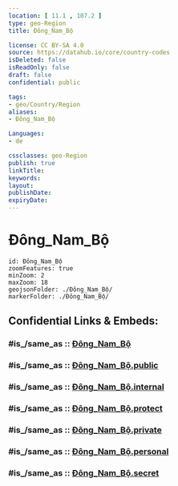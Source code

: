 ```yaml
---
location: [ 11.1 , 107.2 ] 
type: geo-Region
title: Đông_Nam_Bộ

license: CC BY-SA 4.0
source: https://datahub.io/core/country-codes
isDeleted: false
isReadOnly: false
draft: false
confidential: public

tags:
- geo/Country/Region
aliases:
- Đông_Nam_Bộ

Languages:
- de

cssclasses: geo-Region
publish: true
linkTitle: 
keywords: 
layout: 
publishDate: 
expiryDate: 
---
```


# Đông_Nam_Bộ

```leaflet
id: Đông_Nam_Bộ
zoomFeatures: true 
minZoom: 2 
maxZoom: 18
geojsonFolder: ./Đông_Nam_Bộ/
markerFolder: ./Đông_Nam_Bộ/
```


## Confidential Links & Embeds: 

### #is_/same_as :: [Đông_Nam_Bộ](/_Standards/Earth/Continent/Asia/Asia~South~East/Vietnam/Provinces~Vietnam/Đông_Nam_Bộ.md) 

### #is_/same_as :: [Đông_Nam_Bộ.public](/_public/Earth/Continent/Asia/Asia~South~East/Vietnam/Provinces~Vietnam/Đông_Nam_Bộ.public.md) 

### #is_/same_as :: [Đông_Nam_Bộ.internal](/_internal/Earth/Continent/Asia/Asia~South~East/Vietnam/Provinces~Vietnam/Đông_Nam_Bộ.internal.md) 

### #is_/same_as :: [Đông_Nam_Bộ.protect](/_protect/Earth/Continent/Asia/Asia~South~East/Vietnam/Provinces~Vietnam/Đông_Nam_Bộ.protect.md) 

### #is_/same_as :: [Đông_Nam_Bộ.private](/_private/Earth/Continent/Asia/Asia~South~East/Vietnam/Provinces~Vietnam/Đông_Nam_Bộ.private.md) 

### #is_/same_as :: [Đông_Nam_Bộ.personal](/_personal/Earth/Continent/Asia/Asia~South~East/Vietnam/Provinces~Vietnam/Đông_Nam_Bộ.personal.md) 

### #is_/same_as :: [Đông_Nam_Bộ.secret](/_secret/Earth/Continent/Asia/Asia~South~East/Vietnam/Provinces~Vietnam/Đông_Nam_Bộ.secret.md)

